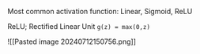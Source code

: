 
Most common activation function: Linear, Sigmoid, ReLU

ReLU; Rectified Linear Unit
`g(z) = max(0,z)`

![[Pasted image 20240712150756.png]]
